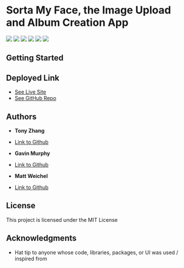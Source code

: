 # Sorta My Face, the Image Upload and Album Creation App
<img src="https://img.shields.io/badge/Amazon_AWS-FF9900?style=for-the-badge&logo=amazonaws&logoColor=white" />
<img src="https://img.shields.io/badge/Heroku-430098?style=for-the-badge&logo=heroku&logoColor=white" />
<img src="https://img.shields.io/badge/npm-CB3837?style=for-the-badge&logo=npm&logoColor=white" />
<img src="https://img.shields.io/badge/Express.js-000000?style=for-the-badge&logo=express&logoColor=white"/>
<img src="https://img.shields.io/badge/React-20232A?style=for-the-badge&logo=react&logoColor=61DAFB" />
<img src="https://img.shields.io/badge/MongoDB-4EA94B?style=for-the-badge&logo=mongodb&logoColor=white"/>

<!-- This is a full stack web applicating utilizing a MERN Stack to allow a user to search for books using Google's search API, and sign-up/login to save books in a personalized collection. This app demonstrates refactoring skills by altering REST APIs into GraphQL with Apollo. -->


## Getting Started

<!-- The user will need to clone the repository from GitHub and run the command `npm install` on their command line, after install user will need to run `npm start` turn the server on for communication. -->


## Deployed Link

* [See Live Site](https://afternoon-island-31666.herokuapp.com/)
* [See GitHub Repo](https://github.com/ghmurphy2/Sorta-My-Face)

<!-- <img src="livesite.png"> -->



## Authors

* **Tony Zhang** 
- [Link to Github](https://github.com/Tonyzyt9947)
* **Gavin Murphy** 
- [Link to Github](https://github.com/ghmurphy2)
* **Matt Weichel** 
- [Link to Github](https://github.com/maweiche)

## License

This project is licensed under the MIT License 

## Acknowledgments

* Hat tip to anyone whose code, libraries, packages, or UI was used  / inspired from